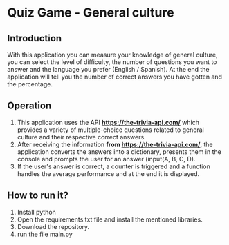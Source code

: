 # Quiz Game - General culture

## Introduction

With this application you can measure your knowledge of general culture, you can select the level of difficulty, the number of questions you want to answer and the language you prefer (English / Spanish). At the end the application will tell you the number of correct answers you have gotten and the percentage.

## Operation

1. This application uses the API **https://the-trivia-api.com/** which provides a variety of multiple-choice questions related to general culture and their respective correct answers.
2. After receiving the information **from https://the-trivia-api.com/**, the application converts the answers into a dictionary, presents them in the console and prompts the user for an answer (input(A, B, C, D).
3. If the user's answer is correct, a counter is triggered and a function handles the average performance and at the end it is displayed.

## How to run it?

1. Install python
2. Open the requirements.txt file and install the mentioned libraries.
3. Download the repository.
4. run the file main.py
